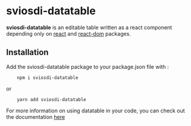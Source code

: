 # sviosdi-datatable

**sviosdi-datatable** is an editable table written as a react component depending only on [react](https://www.npmjs.com/package/react) and [react-dom](https://www.npmjs.com/package/react-dom) packages.

## Installation

Add the sviosdi-datatable package to your package.json file with :

```
    npm i sviosdi-datatable
```

or

```
    yarn add sviosdi-datatable
```

For more information on using datatable in your code, you can check out the documentation [here](https://sviosdi.github.io/HRnet-doc)
